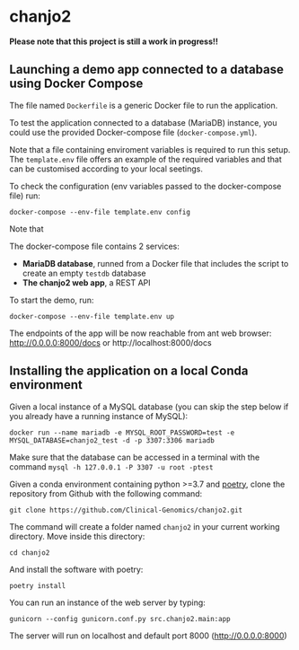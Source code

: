 # chanjo2

<strong>Please note that this project is still a work in progress!!</strong>

## Launching a demo app connected to a database using Docker Compose

The file named `Dockerfile` is a generic Docker file to run the application.

To test the application connected to a database (MariaDB) instance, you could use the provided Docker-compose file (`docker-compose.yml`).

Note that a file containing enviroment variables is required to run this setup. The `template.env` file offers an example of the required variables and that can be customised according to your local seetings.

To check the configuration (env variables passed to the docker-compose file) run:

```
docker-compose --env-file template.env config
```

Note that

The docker-compose file contains 2 services:
- **MariaDB database**, runned from a Docker file that includes the script to create an empty `testdb` database
- **The chanjo2 web app**, a REST API

To start the demo, run:

```
docker-compose --env-file template.env up
```

The endpoints of the app will be now reachable from ant web browser: http://0.0.0.0:8000/docs or http://localhost:8000/docs


## Installing the application on a local Conda environment

Given a local instance of a MySQL database (you can skip the step below if you already have a running instance of MySQL):
```
docker run --name mariadb -e MYSQL_ROOT_PASSWORD=test -e MYSQL_DATABASE=chanjo2_test -d -p 3307:3306 mariadb
```

Make sure that the database can be accessed in a terminal with the command `mysql -h 127.0.0.1 -P 3307 -u root -ptest`


Given a conda environment containing python >=3.7 and [poetry](https://github.com/python-poetry/poetry), clone the repository from Github with the following command:

```
git clone https://github.com/Clinical-Genomics/chanjo2.git
```

The command will create a folder named `chanjo2` in your current working directory. Move inside this directory:

```
cd chanjo2
```

And install the software with poetry:

```
poetry install
```

You can run an instance of the web server by typing:

```
gunicorn --config gunicorn.conf.py src.chanjo2.main:app
```

The server will run on localhost and default port 8000 (http://0.0.0.0:8000)
